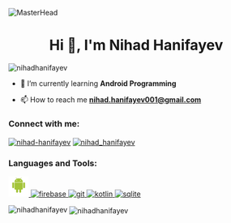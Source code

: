 
![MasterHead](https://media.licdn.com/dms/image/v2/D4E16AQFEggnJ_1tfmA/profile-displaybackgroundimage-shrink_350_1400/profile-displaybackgroundimage-shrink_350_1400/0/1735820325162?e=1741219200&v=beta&t=FMj_Vs9wf2gFzLEez1wNTc9otq4L8gctmQpYjcf79Js)

<h1 align="center">Hi 👋, I'm Nihad Hanifayev</h1>
<p align="left"> <img src="https://komarev.com/ghpvc/?username=nihadhanifayev&label=Profile%20views&color=0e75b6&style=flat" alt="nihadhanifayev" /> </p>

- 🌱 I’m currently learning **Android Programming**

- 📫 How to reach me **nihad.hanifayev001@gmail.com**

<h3 align="left">Connect with me:</h3>
<p align="left">
<a href="https://linkedin.com/in/nihad-hanifayev" target="blank"><img align="center" src="https://raw.githubusercontent.com/rahuldkjain/github-profile-readme-generator/master/src/images/icons/Social/linked-in-alt.svg" alt="nihad-hanifayev" height="30" width="40" /></a>
<a href="https://instagram.com/nihad_hanifayev" target="blank"><img align="center" src="https://raw.githubusercontent.com/rahuldkjain/github-profile-readme-generator/master/src/images/icons/Social/instagram.svg" alt="nihad_hanifayev" height="30" width="40" /></a>
</p>

<h3 align="left">Languages and Tools:</h3>
<p align="left"> <a href="https://developer.android.com" target="_blank" rel="noreferrer"> <img src="https://raw.githubusercontent.com/devicons/devicon/master/icons/android/android-original-wordmark.svg" alt="android" width="40" height="40"/> </a> <a href="https://firebase.google.com/" target="_blank" rel="noreferrer"> <img src="https://www.vectorlogo.zone/logos/firebase/firebase-icon.svg" alt="firebase" width="40" height="40"/> </a> <a href="https://git-scm.com/" target="_blank" rel="noreferrer"> <img src="https://www.vectorlogo.zone/logos/git-scm/git-scm-icon.svg" alt="git" width="40" height="40"/> </a> <a href="https://kotlinlang.org" target="_blank" rel="noreferrer"> <img src="https://www.vectorlogo.zone/logos/kotlinlang/kotlinlang-icon.svg" alt="kotlin" width="40" height="40"/> </a> <a href="https://www.sqlite.org/" target="_blank" rel="noreferrer"> <img src="https://www.vectorlogo.zone/logos/sqlite/sqlite-icon.svg" alt="sqlite" width="40" height="40"/> </a> </p>

<p><img align="left" src="https://github-readme-stats.vercel.app/api/top-langs?username=nihadhanifayev&show_icons=true&locale=en&layout=compact" alt="nihadhanifayev" /></p>

<p>&nbsp;<img align="center" src="https://github-readme-stats.vercel.app/api?username=nihadhanifayev&show_icons=true&locale=en" alt="nihadhanifayev" /></p>

